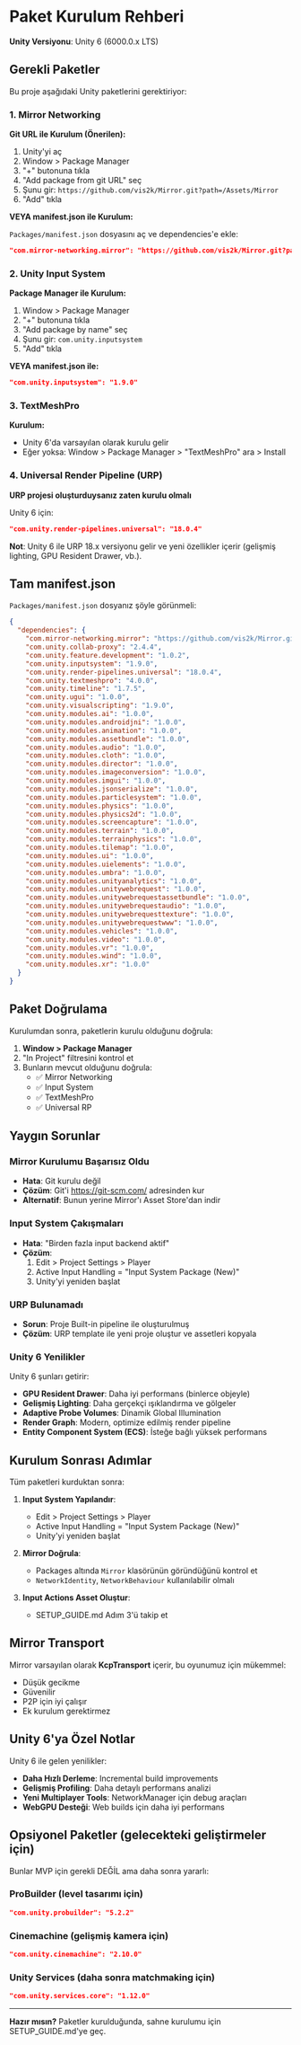 # Paket Kurulum Rehberi

**Unity Versiyonu**: Unity 6 (6000.0.x LTS)

## Gerekli Paketler

Bu proje aşağıdaki Unity paketlerini gerektiriyor:

### 1. Mirror Networking

**Git URL ile Kurulum (Önerilen):**
1. Unity'yi aç
2. Window > Package Manager
3. "+" butonuna tıkla
4. "Add package from git URL" seç
5. Şunu gir: `https://github.com/vis2k/Mirror.git?path=/Assets/Mirror`
6. "Add" tıkla

**VEYA manifest.json ile Kurulum:**

`Packages/manifest.json` dosyasını aç ve dependencies'e ekle:
```json
"com.mirror-networking.mirror": "https://github.com/vis2k/Mirror.git?path=/Assets/Mirror"
```

### 2. Unity Input System

**Package Manager ile Kurulum:**
1. Window > Package Manager
2. "+" butonuna tıkla
3. "Add package by name" seç
4. Şunu gir: `com.unity.inputsystem`
5. "Add" tıkla

**VEYA manifest.json ile:**
```json
"com.unity.inputsystem": "1.9.0"
```

### 3. TextMeshPro

**Kurulum:**
- Unity 6'da varsayılan olarak kurulu gelir
- Eğer yoksa: Window > Package Manager > "TextMeshPro" ara > Install

### 4. Universal Render Pipeline (URP)

**URP projesi oluşturduysanız zaten kurulu olmalı**

Unity 6 için:
```json
"com.unity.render-pipelines.universal": "18.0.4"
```

**Not**: Unity 6 ile URP 18.x versiyonu gelir ve yeni özellikler içerir (gelişmiş lighting, GPU Resident Drawer, vb.).

## Tam manifest.json

`Packages/manifest.json` dosyanız şöyle görünmeli:

```json
{
  "dependencies": {
    "com.mirror-networking.mirror": "https://github.com/vis2k/Mirror.git?path=/Assets/Mirror",
    "com.unity.collab-proxy": "2.4.4",
    "com.unity.feature.development": "1.0.2",
    "com.unity.inputsystem": "1.9.0",
    "com.unity.render-pipelines.universal": "18.0.4",
    "com.unity.textmeshpro": "4.0.0",
    "com.unity.timeline": "1.7.5",
    "com.unity.ugui": "1.0.0",
    "com.unity.visualscripting": "1.9.0",
    "com.unity.modules.ai": "1.0.0",
    "com.unity.modules.androidjni": "1.0.0",
    "com.unity.modules.animation": "1.0.0",
    "com.unity.modules.assetbundle": "1.0.0",
    "com.unity.modules.audio": "1.0.0",
    "com.unity.modules.cloth": "1.0.0",
    "com.unity.modules.director": "1.0.0",
    "com.unity.modules.imageconversion": "1.0.0",
    "com.unity.modules.imgui": "1.0.0",
    "com.unity.modules.jsonserialize": "1.0.0",
    "com.unity.modules.particlesystem": "1.0.0",
    "com.unity.modules.physics": "1.0.0",
    "com.unity.modules.physics2d": "1.0.0",
    "com.unity.modules.screencapture": "1.0.0",
    "com.unity.modules.terrain": "1.0.0",
    "com.unity.modules.terrainphysics": "1.0.0",
    "com.unity.modules.tilemap": "1.0.0",
    "com.unity.modules.ui": "1.0.0",
    "com.unity.modules.uielements": "1.0.0",
    "com.unity.modules.umbra": "1.0.0",
    "com.unity.modules.unityanalytics": "1.0.0",
    "com.unity.modules.unitywebrequest": "1.0.0",
    "com.unity.modules.unitywebrequestassetbundle": "1.0.0",
    "com.unity.modules.unitywebrequestaudio": "1.0.0",
    "com.unity.modules.unitywebrequesttexture": "1.0.0",
    "com.unity.modules.unitywebrequestwww": "1.0.0",
    "com.unity.modules.vehicles": "1.0.0",
    "com.unity.modules.video": "1.0.0",
    "com.unity.modules.vr": "1.0.0",
    "com.unity.modules.wind": "1.0.0",
    "com.unity.modules.xr": "1.0.0"
  }
}
```

## Paket Doğrulama

Kurulumdan sonra, paketlerin kurulu olduğunu doğrula:

1. **Window > Package Manager**
2. "In Project" filtresini kontrol et
3. Bunların mevcut olduğunu doğrula:
   - ✅ Mirror Networking
   - ✅ Input System
   - ✅ TextMeshPro
   - ✅ Universal RP

## Yaygın Sorunlar

### Mirror Kurulumu Başarısız Oldu
- **Hata**: Git kurulu değil
- **Çözüm**: Git'i https://git-scm.com/ adresinden kur
- **Alternatif**: Bunun yerine Mirror'ı Asset Store'dan indir

### Input System Çakışmaları
- **Hata**: "Birden fazla input backend aktif"
- **Çözüm**: 
  1. Edit > Project Settings > Player
  2. Active Input Handling = "Input System Package (New)"
  3. Unity'yi yeniden başlat

### URP Bulunamadı
- **Sorun**: Proje Built-in pipeline ile oluşturulmuş
- **Çözüm**: URP template ile yeni proje oluştur ve assetleri kopyala

### Unity 6 Yenilikler
Unity 6 şunları getirir:
- **GPU Resident Drawer**: Daha iyi performans (binlerce objeyle)
- **Gelişmiş Lighting**: Daha gerçekçi ışıklandırma ve gölgeler
- **Adaptive Probe Volumes**: Dinamik Global Illumination
- **Render Graph**: Modern, optimize edilmiş render pipeline
- **Entity Component System (ECS)**: İsteğe bağlı yüksek performans

## Kurulum Sonrası Adımlar

Tüm paketleri kurduktan sonra:

1. **Input System Yapılandır**:
   - Edit > Project Settings > Player
   - Active Input Handling = "Input System Package (New)"
   - Unity'yi yeniden başlat

2. **Mirror Doğrula**:
   - Packages altında `Mirror` klasörünün göründüğünü kontrol et
   - `NetworkIdentity`, `NetworkBehaviour` kullanılabilir olmalı

3. **Input Actions Asset Oluştur**:
   - SETUP_GUIDE.md Adım 3'ü takip et

## Mirror Transport

Mirror varsayılan olarak **KcpTransport** içerir, bu oyunumuz için mükemmel:
- Düşük gecikme
- Güvenilir
- P2P için iyi çalışır
- Ek kurulum gerektirmez

## Unity 6'ya Özel Notlar

Unity 6 ile gelen yenilikler:
- **Daha Hızlı Derleme**: Incremental build improvements
- **Gelişmiş Profiling**: Daha detaylı performans analizi
- **Yeni Multiplayer Tools**: NetworkManager için debug araçları
- **WebGPU Desteği**: Web builds için daha iyi performans

## Opsiyonel Paketler (gelecekteki geliştirmeler için)

Bunlar MVP için gerekli DEĞİL ama daha sonra yararlı:

### ProBuilder (level tasarımı için)
```json
"com.unity.probuilder": "5.2.2"
```

### Cinemachine (gelişmiş kamera için)
```json
"com.unity.cinemachine": "2.10.0"
```

### Unity Services (daha sonra matchmaking için)
```json
"com.unity.services.core": "1.12.0"
```

---

**Hazır mısın?** Paketler kurulduğunda, sahne kurulumu için SETUP_GUIDE.md'ye geç.
